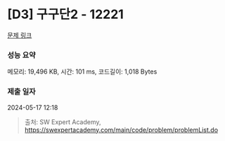 # [D3] 구구단2 - 12221 

[문제 링크](https://swexpertacademy.com/main/code/problem/problemDetail.do?contestProbId=AXpz3dravpQDFATi) 

### 성능 요약

메모리: 19,496 KB, 시간: 101 ms, 코드길이: 1,018 Bytes

### 제출 일자

2024-05-17 12:18



> 출처: SW Expert Academy, https://swexpertacademy.com/main/code/problem/problemList.do